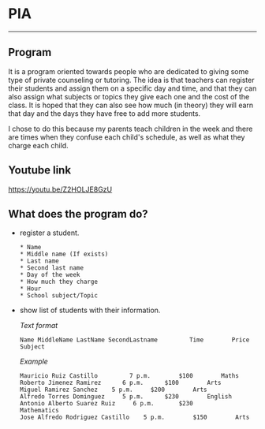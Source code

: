 # PIA
- - - -
## Program

It is a program oriented towards people who are dedicated to giving some type of private counseling or tutoring. The idea is that teachers can register their students and assign them on a specific day and time, and that they can also assign what subjects or topics they give each one and the cost of the class. It is hoped that they can also see how much (in theory) they will earn that day and the days they have free to add more students.

I chose to do this because my parents teach children in the week and there are times when they confuse each child's schedule, as well as what they charge each child.

## Youtube link
   https://youtu.be/Z2HOLJE8GzU
   
## What does the program do?

   * register a student.
      ```
      * Name
      * Middle name (If exists)
      * Last name
      * Second last name
      * Day of the week
      * How much they charge
      * Hour
      * School subject/Topic
      ```
   * show list of students with their information.
     
      *Text format*
       ```
      Name MiddleName LastName SecondLastname         Time        Price       Subject
      ```
      *Example*
       ```
       Mauricio Ruiz Castillo	      7 p.m.		$100		Maths
       Roberto Jimenez Ramirez      6 p.m.		$100		Arts
       Miguel Ramirez Sanchez    5 p.m.		$200		Arts
       Alfredo Torres Dominguez     5 p.m.		$230		English
       Antonio Alberto Suarez Ruiz     6 p.m.		$230		Mathematics
       Jose Alfredo Rodriguez Castillo    5 p.m.		$150		Arts
      ```
      
      
             


